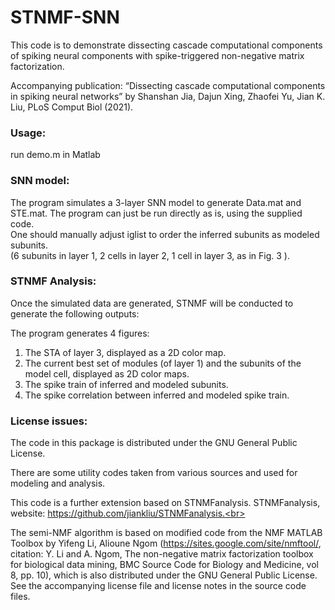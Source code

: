# STNMF-SNN

This code is to demonstrate dissecting cascade computational components of spiking neural components with spike-triggered non-negative matrix factorization.

Accompanying publication:
“Dissecting cascade computational components in spiking neural networks”
by Shanshan Jia, Dajun Xing, Zhaofei Yu, Jian K. Liu, PLoS Comput Biol (2021).


### Usage:
run demo.m in Matlab

### SNN model:
The program simulates a 3-layer SNN model to generate Data.mat and STE.mat. The program can just be run directly as is, using the supplied code. <br>
One should manually adjust iglist to order the inferred subunits as modeled subunits. <br>
(6 subunits in layer 1, 2 cells in layer 2, 1 cell in layer 3, as in Fig. 3 ).

### STNMF Analysis:
Once the simulated data are generated, STNMF will be conducted to generate the following outputs:

The program generates 4 figures:<br>
1. The STA of layer 3, displayed as a 2D color map.<br>
2. The current best set of modules (of layer 1) and the subunits of the model cell, displayed as 2D color maps.<br>
3. The spike train of inferred and modeled subunits.<br>
4. The spike correlation between inferred and modeled spike train.



### License issues:
The code in this package is distributed under the GNU General Public License.<br>

There are some utility codes taken from various sources and used for modeling and analysis.

This code is a further extension based on STNMFanalysis.  STNMFanalysis, website: https://github.com/jiankliu/STNMFanalysis.<br>

The semi-NMF algorithm is based on modified code from the NMF MATLAB Toolbox by Yifeng Li, Alioune Ngom (https://sites.google.com/site/nmftool/, citation: Y. Li and A. Ngom, The non-negative matrix factorization toolbox for biological data mining, BMC Source Code for Biology and Medicine, vol 8, pp. 10), which is also distributed under the GNU General Public License. See the accompanying license file and license notes in the source code files.<br>
